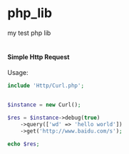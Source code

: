 # php_lib

my test php lib<br /><br />


#### Simple Http Request
Usage:
```php
include 'Http/Curl.php';


$instance = new Curl();

$res = $instance->debug(true)
    ->query(['wd' => 'hello world'])
    ->get('http://www.baidu.com/s');

echo $res;
```
